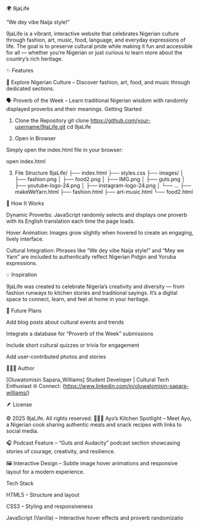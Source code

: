 🌍 9jaLife

“We dey vibe Naija style!”

9jaLife is a vibrant, interactive website that celebrates Nigerian culture through fashion, art, music, food, language, and everyday expressions of life. The goal is to preserve cultural pride while making it fun and accessible for all — whether you’re Nigerian or just curious to learn more about the country’s rich heritage.

✨ Features

🎨 Explore Nigerian Culture – Discover fashion, art, food, and music through dedicated sections.

🗣️ Proverb of the Week – Learn traditional Nigerian wisdom with randomly displayed proverbs and their meanings.
Getting Started
1. Clone the Repository
git clone https://github.com/your-username/9jaLife.git
cd 9jaLife

2. Open in Browser

Simply open the index.html file in your browser:

open index.html

3. File Structure
9jaLife/
├── index.html
├── styles.css
├── images/
│   ├── fashion.png
│   ├── food2.png
│   ├── IMG.png
│   ├── guts.png
│   ├── youtube-logo-24.png
│   ├── instagram-logo-24.png
│   └── ...
├── makeWeYarn.html
├── fashion.html
├── art-music.html
└── food2.html


🧠 How It Works

Dynamic Proverbs:
JavaScript randomly selects and displays one proverb with its English translation each time the page loads.

Hover Animation:
Images grow slightly when hovered to create an engaging, lively interface.

Cultural Integration:
Phrases like “We dey vibe Naija style!” and “Mey we Yarn” are included to authentically reflect Nigerian Pidgin and Yoruba expressions.

💡 Inspiration

9jaLife was created to celebrate Nigeria’s creativity and diversity — from fashion runways to kitchen stories and traditional sayings. It’s a digital space to connect, learn, and feel at home in your heritage.

📸 Future Plans

Add blog posts about cultural events and trends

Integrate a database for “Proverb of the Week” submissions

Include short cultural quizzes or trivia for engagement

Add user-contributed photos and stories

🧑🏽‍💻 Author

[Oluwatomisin Sapara_Williams]
Student Developer | Cultural Tech Enthusiast
🌐 Connect: (https://www.linkedin.com/in/oluwatomisin-sapara-williams/)


🪶 License

© 2025 9jaLife. All rights reserved.
👩🏽‍🍳 Ayo’s Kitchen Spotlight – Meet Ayo, a Nigerian cook sharing authentic meals and snack recipes with links to social media.

🎧 Podcast Feature – “Guts and Audacity” podcast section showcasing stories of courage, creativity, and resilience.

🖼️ Interactive Design – Subtle image hover animations and responsive layout for a modern experience.


Tech Stack

HTML5 – Structure and layout

CSS3 – Styling and responsiveness

JavaScript (Vanilla) – Interactive hover effects and proverb randomizatio

